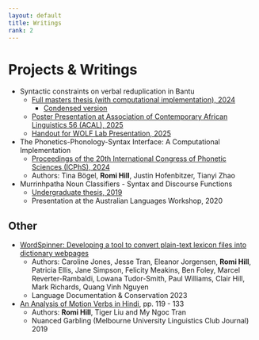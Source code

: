 ```yaml
---
layout: default
title: Writings
rank: 2
---
```


# Projects & Writings

- Syntactic constraints on verbal reduplication in Bantu
  - [Full masters thesis (with computational implementation), 2024](assets/files/hill_masters_thesis_full.pdf)
    - [Condensed version](assets/files/hill_masters_thesis_shortened.pdf)
  - [Poster Presentation at Association of Contemporary African Linguistics 56 (ACAL), 2025](assets/files/hill_acal_poster.pdf)
  - [Handout for WOLF Lab Presentation, 2025](assets/files/hill_wolf_lab_presentation.pdf)
- The Phonetics-Phonology-Syntax Interface: A Computational Implementation
  - [Proceedings of the 20th International Congress of Phonetic Sciences (ICPhS), 2024](https://www.internationalphoneticassociation.org/icphs-proceedings/ICPhS2023/full_papers/629.pdf)
  - Authors: Tina Bögel, **Romi Hill**, Justin Hofenbitzer, Tianyi Zhao
- Murrinhpatha Noun Classifiers - Syntax and Discourse Functions
  - [Undergraduate thesis, 2019](assets/files/hill_undergrad_thesis.pdf)
  - Presentation at the Australian Languages Workshop, 2020



  
## Other
- [WordSpinner: Developing a tool to convert plain-text lexicon files into dictionary webpages](https://scholarspace.manoa.hawaii.edu/items/644f42d4-ec80-461e-a4ea-8dad91afe433)
  - Authors: Caroline Jones, Jesse Tran, Eleanor Jorgensen, **Romi Hill**, Patricia Ellis, Jane Simpson, Felicity Meakins, Ben Foley, Marcel Reverter-Rambaldi, Lowana Tudor-Smith, Paul Williams, Clair Hill, Mark Richards, Quang Vinh Nguyen
  - Language Documentation & Conservation 2023
- [An Analysis of Motion Verbs in Hindi](https://unimelbling.github.io/journal/2019/2019journal.pdf), pp. 119 - 133
  - Authors: **Romi Hill**, Tiger Liu and My Ngoc Tran
  - Nuanced Garbling (Melbourne University Linguistics Club Journal) 2019
